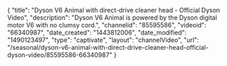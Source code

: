 {
    "title": "Dyson V6 Animal with direct-drive cleaner head - Official Dyson Video",
    "description": "Dyson V6 Animal is powered by the Dyson digital motor V6 with no clumsy cord.",
    "channelid": "85595586",
    "videoid": "66340987",
    "date_created": "1443812006",
    "date_modified": "1490123497",
    "type": "captivate",
    "layout": "channelVideo",
    "url": "\/seasonal\/dyson-v6-animal-with-direct-drive-cleaner-head-official-dyson-video\/85595586-66340987"
}